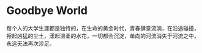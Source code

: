 # Goodbye World
  每个人的大学生涯都是独特的，在生命的黄金时代，青春肆意流淌，在沿途碰撞，擦起凶猛的尘土，漾起温柔的水花，一切都会沉淀，单向的河流消失于河流之中，永远无法再次涉足。
